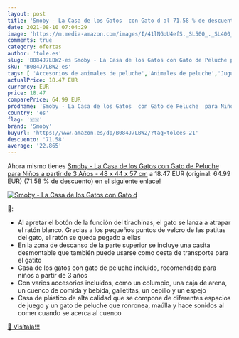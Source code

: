 ```yaml
---
layout: post
title: 'Smoby - La Casa de los Gatos  con Gato d al 71.58 % de descuento'
date: 2021-08-10 07:04:29
image: 'https://m.media-amazon.com/images/I/41lNGoU4efS._SL500_._SL400_.jpg'
comments: true
category: ofertas
author: 'tole.es'
slug: 'B084J7LBW2-es Smoby - La Casa de los Gatos con Gato de Peluche para...'
sku: 'B084J7LBW2-es'
tags: [ 'Accesorios de animales de peluche','Animales de peluche','Juguetes','Juguetes y juegos','Peluches','Ropa y accesorios para animales de peluche','peluche','smoby', ]
actualPrice: 18.47 EUR
currency: EUR
price: 18.47
comparePrice: 64.99 EUR
prodname: 'Smoby - La Casa de los Gatos  con Gato de Peluche  para Niños a partir de 3 Años - 48 x 44 x 57 cm'
country: 'es'
flag: '🇪🇸'
brand: 'Smoby'
buyurl: 'https://www.amazon.es/dp/B084J7LBW2/?tag=tolees-21'
descuento: '71.58'
average: '22.865'
---
```


Ahora mismo tienes [Smoby - La Casa de los Gatos  con Gato de Peluche  para Niños a partir de 3 Años - 48 x 44 x 57 cm](https://www.amazon.es/dp/B084J7LBW2/?tag=tolees-21) a 18.47 EUR (original: 64.99 EUR) (71.58 %  de descuento) en el siguiente enlace!

[![Smoby - La Casa de los Gatos  con Gato d](https://m.media-amazon.com/images/I/41lNGoU4efS._SL500_._SL400_.jpg)](https://www.amazon.es/dp/B084J7LBW2/?tag=tolees-21)

🔎:

- Al apretar el botón de la función del tirachinas, el gato se lanza a atrapar el ratón blanco. Gracias a los pequeños puntos de velcro de las patitas del gato, el ratón se queda pegado a ellas
- En la zona de descanso de la parte superior se incluye una casita desmontable que también puede usarse como cesta de transporte para el gatito
- Casa de los gatos con gato de peluche incluido, recomendado para niños a partir de 3 años
- Con varios accesorios incluidos, como un columpio, una caja de arena, un cuenco de comida y bebida, galletitas, un cepillo y un espejo
- Casa de plástico de alta calidad que se compone de diferentes espacios de juego y un gato de peluche que ronronea, maúlla y hace sonidos al comer cuando se acerca al cuenco

[🛒 Visítala!!!](https://www.amazon.es/dp/B084J7LBW2/?tag=tolees-21)

